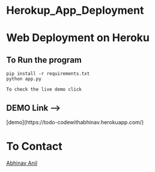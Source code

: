 # Herokup_App_Deployment
<h1>Web Deployment on Heroku</h1>

<h2>To Run the program</h2>

```
pip install -r requirements.txt 
python app.py
```

```
To check the live demo click 
```
<h2>DEMO Link --> </h2> 
[demo](https://todo-codewithabhinav.herokuapp.com/)

<h1>To Contact</h1>

[Abhinav Anil](mailto:abhinav.anil2206@gmail.com)

